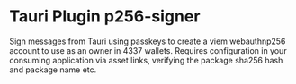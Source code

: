 # Tauri Plugin p256-signer

Sign messages from Tauri using passkeys to create a viem webauthnp256 account to use as an owner in 4337 wallets.
Requires configuration in your consuming application via asset links, verifying the package sha256 hash and package name etc.